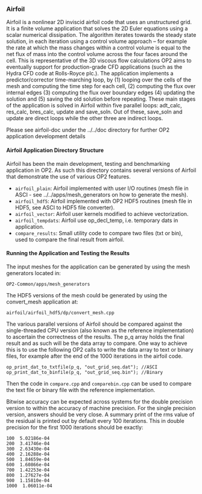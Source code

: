 ### Airfoil
Airfoil is a nonlinear 2D inviscid airfoil code that uses an unstructured grid. It is a finite volume application that
solves the 2D Euler equations using a scalar numerical dissipation. The algorithm iterates towards the steady state
solution, in each iteration using a control volume approach – for example the rate at which the mass changes within a
control volume is equal to the net flux of mass into the control volume across the four faces around the cell. This is
representative of the 3D viscous flow calculations OP2 aims to eventually support for production-grade CFD applications
(such as the Hydra CFD code at Rolls-Royce plc.). The application implements a predictor/corrector time-marching
loop, by (1) looping over the cells of the mesh and computing the time step for each cell, (2) computing the flux over
internal edges (3) computing the flux over boundary edges (4) updating the solution and (5) saving the old solution
before repeating. These main stages of the application is solved in Airfoil within five parallel loops: adt_calc,
res_calc, bres_calc, update and save_soln. Out of these, save_soln and update are direct loops while the other three are
indirect loops.

Please see airfoil-doc under the ../../doc directory for further OP2 application development details

#### Airfoil Application Directory Structure
Airfoil has been the main development, testing and benchmarking application in OP2. As such this directory contains
several versions of Airfoil that demonstrate the use of various OP2 features.

 * `airfoil_plain`: Airfoil implemented with user I/O routines (mesh file in ASCI - see ../../apps/mesh_generators
on how to generate the mesh).
 * `airfoil_hdf5`: Airfoil implemented with OP2 HDF5 routines (mesh file in HDF5, see ASCI to HDF5 file converter).
 * `airfoil_vector`: Airfoil user kernels modified to achieve vectorization.
 * `airfoil_tempdats`: Airfoil use op_decl_temp, i.e. temporary dats in application.
 * `compare_results`: Small utility code to compare two files (txt or bin), used to compare the final result from airfoil.

#### Running the Application and Testing the Results
The input meshes for the application can be generated by using the mesh generators located in:
```
OP2-Common/apps/mesh_generators
```
The HDF5 versions of the mesh could be generated by using the convert_mesh application at:
```
airfoil/airfoil_hdf5/dp/convert_mesh.cpp
```

The various parallel versions of Airfoil should be compared against the single-threaded CPU version (also known as the
reference implementation) to ascertain the correctness of the results. The p_q array holds the final result and as such
will be the data array to compare. One way to achieve this is to use the following OP2 calls to write the data array to
text or binary files, for example after the end of the 1000 iterations in the airfoil code.

```
op_print_dat_to_txtfile(p_q, "out_grid_seq.dat"); //ASCI
op_print_dat_to_binfile(p_q, "out_grid_seq.bin"); //Binary
```

Then the code in `compare.cpp` and `comparebin.cpp` can be used to compare the text file or binary file with the reference implementation.

Bitwise accuracy can be expected across systems for the double precision version to within the accuracy of machine
precision. For the single precision version, answers should be very close. A summary print of the rms value of the
residual is printed out by default every 100 iterations. This in double precision for the first 1000 iterations should
be exactly:
```
100  5.02186e-04
200  3.41746e-04
300  2.63430e-04
400  2.16288e-04
500  1.84659e-04
600  1.60866e-04
700  1.42253e-04
800  1.27627e-04
900  1.15810e-04
1000  1.06011e-04
```
